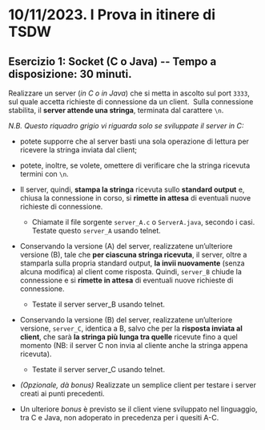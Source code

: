 # 10/11/2023. I Prova in itinere di TSDW
## Esercizio 1: Socket (C o Java) -- Tempo a disposizione: 30 minuti.
Realizzare un server (*in C o in Java*) che si metta in ascolto sul port `3333`, sul quale accetta richieste di connessione da un client. 
Sulla connessione stabilita, il **server attende una stringa**, terminata dal carattere `\n`.

*N.B. Questo riquadro grigio vi riguarda solo se sviluppate il server in C:* 
- potete supporre che al server basti una sola operazione di lettura per ricevere la stringa inviata dal client;
- potete, inoltre, se volete, omettere di verificare che la stringa ricevuta termini con `\n`.

- Il server, quindi, **stampa la stringa** ricevuta sullo **standard output** e, chiusa la connessione in corso, si **rimette in attesa** di eventuali nuove richieste di connessione. 
	- Chiamate il file sorgente `server_A.c` o `ServerA.java`, secondo i casi. Testate questo `server_A` usando telnet. 
- Conservando la versione (A) del server, realizzatene un’ulteriore versione (B), tale che **per ciascuna stringa ricevuta**, il server, oltre a stamparla sulla propria standard output, **la invii nuovamente** (senza alcuna modifica) al client come risposta. Quindi, `server_B` chiude la connessione e si **rimette in attesa** di eventuali nuove richieste di connessione.
	- Testate il server server_B usando telnet.
- Conservando la versione (B) del server, realizzatene un’ulteriore versione, `server_C`, identica a B, salvo che per la **risposta inviata al client**, che sarà **la stringa più lunga tra quelle** ricevute fino a quel momento (NB: il server C non invia al cliente anche la stringa appena ricevuta).
	- Testate il server server_C usando telnet.
- *(Opzionale, dà bonus)* Realizzate un semplice client per testare i server creati ai punti precedenti.
- Un ulteriore *bonus* è previsto se il client viene sviluppato nel linguaggio, tra C e Java, non adoperato in precedenza per i quesiti A-C.